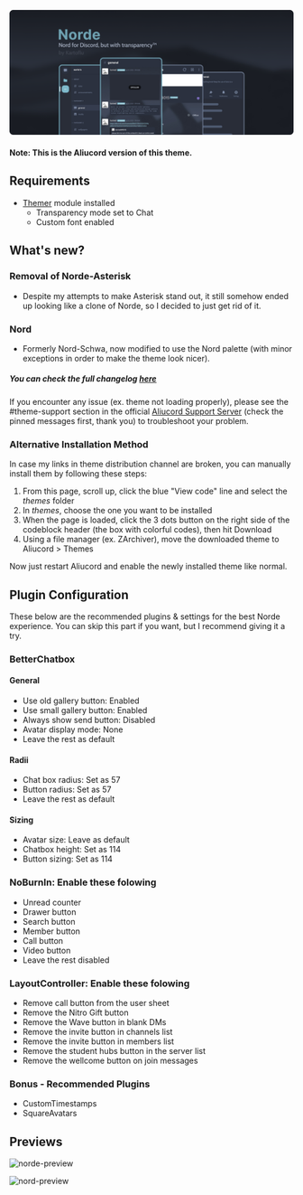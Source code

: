 ![title-preview](previews/title.png)

#### Note: This is the Aliucord version of this theme. <!-- Norde for Vendetta coming soon! -->

## Requirements
- [Themer](https://github.com/Vendicated/AliucordPlugins/tree/main/Themer) module installed
  - Transparency mode set to Chat
  - Custom font enabled

## What's new?

### Removal of Norde-Asterisk
- Despite my attempts to make Asterisk stand out, it still somehow ended up looking like a clone of Norde, so I decided to just get rid of it.

### Nord
- Formerly Nord-Schwa, now modified to use the Nord palette (with minor exceptions in order to make the theme look nicer).
##### You can check the full changelog [here](https://github.com/kartoflu/norde/blob/main/CHANGELOG.md)

If you encounter any issue (ex. theme not loading properly), please see the #theme-support section in the official [Aliucord Support Server](https://discord.gg/EsNDvBaHVU) (check the pinned messages first, thank you) to troubleshoot your problem.

### Alternative Installation Method
In case my links in theme distribution channel are broken, you can manually install them by following these steps:
1. From this page, scroll up, click the blue "View code" line and select the *themes* folder
2. In *themes*, choose the one you want to be installed
3. When the page is loaded, click the 3 dots button on the right side of the codeblock header (the box with colorful codes), then hit Download
4. Using a file manager (ex. ZArchiver), move the downloaded theme to Aliucord > Themes

Now just restart Aliucord and enable the newly installed theme like normal.

## Plugin Configuration
These below are the recommended plugins & settings for the best Norde experience. You can skip this part if you want, but I recommend giving it a try.
### BetterChatbox
#### General
- Use old gallery button: Enabled
- Use small gallery button: Enabled
- Always show send button: Disabled
- Avatar display mode: None
- Leave the rest as default

#### Radii
- Chat box radius: Set as 57
- Button radius: Set as 57
- Leave the rest as default

#### Sizing
- Avatar size: Leave as default
- Chatbox height: Set as 114
- Button sizing: Set as 114

### NoBurnIn: Enable these folowing
- Unread counter
- Drawer button
- Search button
- Member button
- Call button
- Video button
- Leave the rest disabled

### LayoutController: Enable these folowing
- Remove call button from the user sheet
- Remove the Nitro Gift button
- Remove the Wave button in blank DMs
- Remove the invite button in channels list
- Remove the invite button in members list
- Remove the student hubs button in the server list
- Remove the wellcome button on join messages

### Bonus - Recommended Plugins
- CustomTimestamps
- SquareAvatars

## Previews
![norde-preview](https://raw.githubusercontent.com/kartoflu/norde/main/previews/norde-preview.png)

![nord-preview](https://raw.githubusercontent.com/kartoflu/norde/main/previews/nord-preview.png)

<!-- og aliucord nord https://discord.com/channels/811255666990907402/824357609778708580/865677697693515786 -->

